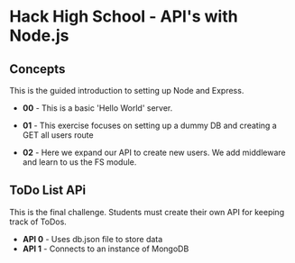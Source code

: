# Hack High School - API's with Node.js

## Concepts

This is the guided introduction to setting up Node and Express.

- **00** - This is a basic 'Hello World' server.

- **01** - This exercise focuses on setting up a dummy DB and creating a GET all users route

- **02** - Here we expand our API to create new users. We add middleware and learn to us the FS module.

## ToDo List APi

This is the final challenge. Students must create their own API for keeping track of ToDos.

- **API 0** - Uses db.json file to store data
- **API 1** - Connects to an instance of MongoDB
